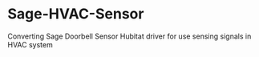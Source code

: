 # Sage-HVAC-Sensor
Converting Sage Doorbell Sensor Hubitat driver for use sensing signals in HVAC system
